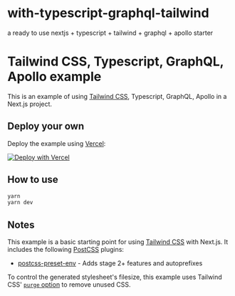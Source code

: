 # with-typescript-graphql-tailwind
a ready to use nextjs + typescript + tailwind + graphql + apollo starter

# Tailwind CSS, Typescript, GraphQL, Apollo example

This is an example of using [Tailwind CSS](https://tailwindcss.com), Typescript, GraphQL, Apollo in a Next.js project.

## Deploy your own

Deploy the example using [Vercel](https://vercel.com):

[![Deploy with Vercel](https://vercel.com/button)](https://vercel.com/import/project?template=https://github.com/PeerRich/with-typescript-graphql-tailwind/)

## How to use

```bash
yarn
yarn dev

```

## Notes

This example is a basic starting point for using [Tailwind CSS](https://tailwindcss.com) with Next.js. It includes the following [PostCSS](https://github.com/postcss/postcss) plugins:

- [postcss-preset-env](https://preset-env.cssdb.org/) - Adds stage 2+ features and autoprefixes

To control the generated stylesheet's filesize, this example uses Tailwind CSS' [`purge` option](https://tailwindcss.com/docs/controlling-file-size/#removing-unused-css) to remove unused CSS.

